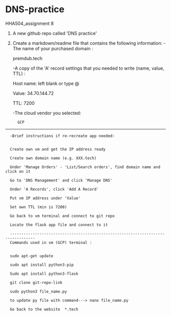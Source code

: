 # DNS-practice
HHA504_assignment 8  

1.  A new github repo called 'DNS practice'

   

2. Create a markdown/readme file that contains the following information: 
     -The name of your purchased domain :  
     
      premdub.tech
      

     -A copy of the 'A' record settings that you needed to write (name, value, TTL) :
     
      Host name: left blank or type @
      
      Value: 34.70.144.72
      
      TTL: 7200
      

      -The cloud vendor you selected:   
      
         GCP
      
------------------------------------------------------------------
      -Brief instructions if re-recreate app needed:
      

      Create own vm and get the IP address ready
      
      Create own domain name (e.g. XXX.tech)
      
      Under 'Manage Orders' - 'List/Search orders', find domain name and click on it
      
      Go to 'DNS Management' and click 'Manage DNS'
      
      Under 'A Records', click 'Add A Record'
      
      Put vm IP address under 'Value'
      
      Set own TTL (min is 7200)
      
      Go back to vm terminal and connect to git repo
      
      Locate the flask app file and connect to it
      
      ---------------------------------------------------------------------------------
      Commands used in vm (GCP) terminal :
      

      sudo apt-get update
      
      sudo apt install python3-pip
      
      Sudo apt install python3-flask
      
      git clone git-repo-link
      
      sudo python3 file_name.py
      
      to update py file with command---> nano file_name.py
      
      Go back to the website  *.tech 
     

